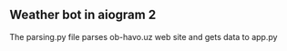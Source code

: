 ## Weather bot in aiogram 2
<p>The parsing.py file parses ob-havo.uz web site and gets data to app.py</p>
